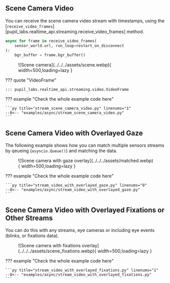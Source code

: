 ## Scene Camera Video

You can receive the scene camera video stream with timestamps, using the [`receive_video_frames`][pupil_labs.realtime_api.streaming.receive_video_frames] method.

```py linenums="0"
async for frame in receive_video_frames(
	sensor_world.url, run_loop=restart_on_disconnect
):
	bgr_buffer = frame.bgr_buffer()
```

<figure markdown="span">
![Scene camera](../../../assets/scene.webp){ width=500,loading=lazy }
</figure>

??? quote "VideoFrame"

    ::: pupil_labs.realtime_api.streaming.video.VideoFrame

??? example "Check the whole example code here"

    ```py title="stream_scene_camera_video.py" linenums="1"
    --8<-- "examples/async/stream_scene_camera_video.py"
    ```

## Scene Camera Video with Overlayed Gaze

The following example shows how you can match multiple sensors streams by qeueing (`asyncio.Queue()`) and matching the data.

<figure markdown="span">
![Scene camera with gaze overlay](../../../assets/matched.webp){  width=500,loading=lazy }
</figure>

??? example "Check the whole example code here"

    ```py title="stream_video_with_overlayed_gaze.py" linenums="0"
    --8<-- "examples/async/stream_video_with_overlayed_gaze.py"
    ```

## Scene Camera Video with Overlayed Fixations or Other Streams

<!-- badge:product Neon -->
<!-- badge:companion +2.9.0 -->
<!-- badge:version +1.5.0 -->

You can do this with any streams, eye cameras or including eye events (blinks, or fixations data).

<figure markdown="span">
![Scene camera with fixations overlay](../../../assets/scene_fixations.webp){  width=500,loading=lazy }
</figure>

??? example "Check the whole example code here"

    ```py title="stream_video_with_overlayed_fixations.py" linenums="1"
    --8<-- "examples/async/stream_video_with_overlayed_fixations.py"
    ```
